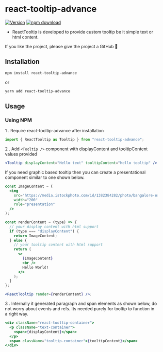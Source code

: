 # react-tooltip-advance

[![Version][npm-version]][download-url]
[![npm download][download-image]][download-url]

[download-image]: https://img.shields.io/npm/dm/react-tooltip-advance.svg?style=flat-square
[download-url]: https://npmjs.org/package/react-tooltip-advance
[npm-version]: http://img.shields.io/npm/v/react-tooltip-advance.svg

- ReactTooltip is developed to provide custom tooltip be it simple text or html content.

If you like the project, please give the project a GitHub 🌟

## Installation

```sh
npm install react-tooltip-advance
```

or

```sh
yarn add react-tooltip-advance
```

## Usage

### Using NPM

1 . Require react-tooltip-advance after installation

```js
import { ReactTooltip as Tooltip } from "react-tooltip-advance";
```

2 . Add `<Tooltip />` component with displayContent and tooltipContent values provided

```jsx
<Tooltip displayContent="Hello text" tooltipContent="hello tooltip" />
```

If you need graphic based tooltip then you can create a presentational component similar to one shown below.

```jsx
const ImageContent = (
  <img
    src="https://media.istockphoto.com/id/1382384282/photo/bangalore-or-bengaluru.jpg?s=612x612&w=0&k=20&c=6pxwL3JxNV2B_NZSLMZLhrSLqAbyCPlGuSZYKImpjKQ="
    width="200"
    role="presentation"
  />
);

const renderContent = (type) => {
  // your display content with html support
  if (type === "displayContent") {
    return ImageContent;
  } else {
    // your tooltip content with html support
    return (
      <>
        {ImageContent}
        <br />
        Hello World!
      </>
    );
  }
};

<ReactTooltip render={renderContent} />;
```

3 . Internally it generated paragraph and span elements as shown below, do not worry about events and refs. Its needed purely for tooltip to function in a right way.

```jsx
<div className="react-tooltip-container">
  <p className="text-container">
    <span>{displayContent}</span>
  </p>
  <span className="tooltip-container">{tooltipContent}</span>
</div>
```

